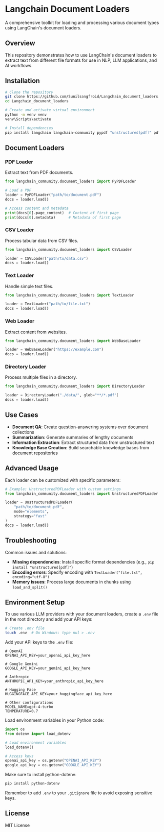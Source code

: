 # Langchain Document Loaders

A comprehensive toolkit for loading and processing various document types using LangChain's document loaders.

## Overview

This repository demonstrates how to use LangChain's document loaders to extract text from different file formats for use in NLP, LLM applications, and AI workflows.

## Installation

```bash
# Clone the repository
git clone https://github.com/Sunilsangfroid/Langchain_document_loaders.git
cd Langchain_document_loaders

# Create and activate virtual environment
python -m venv venv
venv\Scripts\activate

# Install dependencies
pip install langchain langchain-community pypdf "unstructured[pdf]" pdfminer.six
```

## Document Loaders

### PDF Loader

Extract text from PDF documents.

```python
from langchain_community.document_loaders import PyPDFLoader

# Load a PDF
loader = PyPDFLoader("path/to/document.pdf")
docs = loader.load()

# Access content and metadata
print(docs[0].page_content)  # Content of first page
print(docs[0].metadata)      # Metadata of first page
```

### CSV Loader

Process tabular data from CSV files.

```python
from langchain_community.document_loaders import CSVLoader

loader = CSVLoader("path/to/data.csv")
docs = loader.load()
```

### Text Loader

Handle simple text files.

```python
from langchain_community.document_loaders import TextLoader

loader = TextLoader("path/to/file.txt")
docs = loader.load()
```

### Web Loader

Extract content from websites.

```python
from langchain_community.document_loaders import WebBaseLoader

loader = WebBaseLoader("https://example.com")
docs = loader.load()
```

### Directory Loader

Process multiple files in a directory.

```python
from langchain_community.document_loaders import DirectoryLoader

loader = DirectoryLoader("./data/", glob="**/*.pdf")
docs = loader.load()
```

## Use Cases

- **Document QA**: Create question-answering systems over document collections
- **Summarization**: Generate summaries of lengthy documents
- **Information Extraction**: Extract structured data from unstructured text
- **Knowledge Base Creation**: Build searchable knowledge bases from document repositories

## Advanced Usage

Each loader can be customized with specific parameters:

```python
# Example: UnstructuredPDFLoader with custom settings
from langchain_community.document_loaders import UnstructuredPDFLoader

loader = UnstructuredPDFLoader(
    "path/to/document.pdf",
    mode="elements",
    strategy="fast"
)
docs = loader.load()
```

## Troubleshooting

Common issues and solutions:

- **Missing dependencies**: Install specific format dependencies (e.g., `pip install "unstructured[pdf]"`)
- **Encoding errors**: Specify encoding with `TextLoader("file.txt", encoding="utf-8")`
- **Memory issues**: Process large documents in chunks using `load_and_split()`

## Environment Setup

To use various LLM providers with your document loaders, create a `.env` file in the root directory and add your API keys:

```bash
# Create .env file
touch .env  # On Windows: type nul > .env
```

Add your API keys to the `.env` file:

```
# OpenAI
OPENAI_API_KEY=your_openai_api_key_here

# Google Gemini
GOOGLE_API_KEY=your_gemini_api_key_here

# Anthropic
ANTHROPIC_API_KEY=your_anthropic_api_key_here

# Hugging Face
HUGGINGFACE_API_KEY=your_huggingface_api_key_here

# Other configurations
MODEL_NAME=gpt-4-turbo
TEMPERATURE=0.7
```

Load environment variables in your Python code:

```python
import os
from dotenv import load_dotenv

# Load environment variables
load_dotenv()

# Access keys
openai_api_key = os.getenv("OPENAI_API_KEY")
google_api_key = os.getenv("GOOGLE_API_KEY")
```

Make sure to install python-dotenv:

```bash
pip install python-dotenv
```

Remember to add `.env` to your `.gitignore` file to avoid exposing sensitive keys.

## License

MIT License